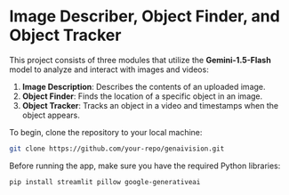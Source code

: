 # Image Describer, Object Finder, and Object Tracker

This project consists of three modules that utilize the **Gemini-1.5-Flash** model to analyze and interact with images and videos:

1. **Image Description**: Describes the contents of an uploaded image.
2. **Object Finder**: Finds the location of a specific object in an image.
3. **Object Tracker**: Tracks an object in a video and timestamps when the object appears.

To begin, clone the repository to your local machine:

```bash
git clone https://github.com/your-repo/genaivision.git
```
Before running the app, make sure you have the required Python libraries:

```bash
pip install streamlit pillow google-generativeai

